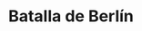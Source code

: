 ﻿---
title: "Batalla de Berlín"
permalink: periodes_765.html
layout: periode
dataInici: 1945-04-16
dataFi: 1945-05-02
sidebar: periodes
pares:
  - id: 351
    title: "Gran Guerra Patria"
    dataInici: "(1941-06-22)"
    dataFi: "(1945-05-07)"

fills:
jocsPrincipals:
  - title: "Battles #4. Race for Berlin: The Final Struggle"
    bggId: 60228
    dataInici: 
    dataFi: 

  - title: "Fortress Berlin"
    bggId: 12459
    dataInici: 
    dataFi: 

  - title: "Götterdämmerung"
    bggId: 2474
    dataInici: 
    dataFi: 

  - title: "Berlin '45: The Nightmare Ends"
    bggId: 15212
    dataInici: 
    dataFi: 

  - title: "Race to the Reichstag"
    bggId: 106910
    dataInici: 
    dataFi: 

jocsEscenaris:
jocsEpoca:
jocsEpocaEscenaris:
---

